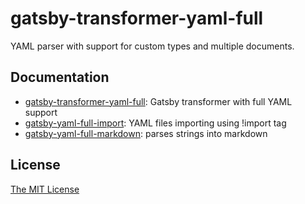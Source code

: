 # gatsby-transformer-yaml-full

YAML parser with support for custom types and multiple documents.

## Documentation

- [gatsby-transformer-yaml-full](./packages/gatsby-transformer-yaml-full): Gatsby transformer with full YAML support
- [gatsby-yaml-full-import](./packages/gatsby-yaml-full-import): YAML files importing using !import tag
- [gatsby-yaml-full-markdown](./packages/gatsby-yaml-full-markdown): parses strings into markdown

## License

[The MIT License](./LICENSE)
